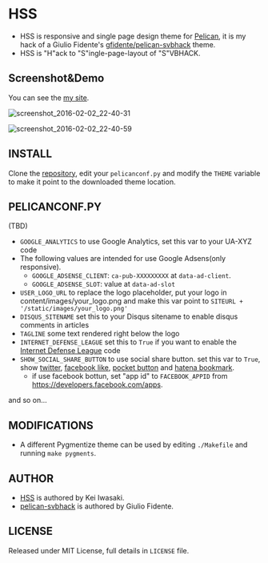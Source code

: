 # HSS

* HSS is responsive and single page design theme for [Pelican](http://getpelican.com), it is my hack of a Giulio Fidente's [gfidente/pelican-svbhack](https://github.com/gfidente/pelican-svbhack) theme.
* HSS is "H"ack to "S"ingle-page-layout of "S"VBHACK.

## Screenshot&Demo

You can see the [my site](http://memo.laughk.org).

![screenshot_2016-02-02_22-40-31](https://cloud.githubusercontent.com/assets/1286319/12751084/68fcc55c-c9fe-11e5-88eb-e71be612f21f.jpg)

![screenshot_2016-02-02_22-40-59](https://cloud.githubusercontent.com/assets/1286319/12751085/6d012634-c9fe-11e5-8a63-974f7eb4350c.jpg)

## INSTALL

Clone the [repository](https://github.com/laughk/pelican-hss), edit your `pelicanconf.py` and modify the `THEME` variable to make it point to the downloaded theme location.

## PELICANCONF.PY

(TBD)

- `GOOGLE_ANALYTICS` to use Google Analytics, set this var to your UA-XYZ code
- The following values ​​are intended for use Google Adsens(only responsive).
  - `GOOGLE_ADSENSE_CLIENT`: `ca-pub-XXXXXXXXX` at `data-ad-client`.
  - `GOOGLE_ADSENSE_SLOT`: value at `data-ad-slot`
- `USER_LOGO_URL` to replace the logo placeholder, put your logo in content/images/your_logo.png and make this var point to `SITEURL + '/static/images/your_logo.png'`
- `DISQUS_SITENAME` set this to your Disqus sitename to enable disqus comments in articles
- `TAGLINE` some text rendered right below the logo
- `INTERNET_DEFENSE_LEAGUE` set this to `True` if you want to enable the [Internet Defense League](http://internetdefenseleague.org) code
- `SHOW_SOCIAL_SHARE_BUTTON` to use social share button. set this var to `True`, show [twitter](https://about.twitter.com/ja/resources/buttons), [facebook like](https://developers.facebook.com/docs/plugins/like-button), [pocket button](https://getpocket.com/publisher/button) and [hatena bookmark](http://b.hatena.ne.jp/guide/bbutton).    
  - if use facebook bottun, set "app id" to `FACEBOOK_APPID` from https://developers.facebook.com/apps.

and so on...

## MODIFICATIONS

- A different Pygmentize theme can be used by editing `./Makefile` and running `make pygments`.

## AUTHOR

* [HSS](https://github.com/laughk/pelican-hss) is authored by Kei Iwasaki.
* [pelican-svbhack](https://github.com/gfidente/pelican-svbhack) is authored by Giulio Fidente.


## LICENSE

Released under MIT License, full details in `LICENSE` file.
